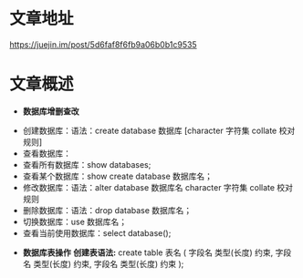 # 文章地址
https://juejin.im/post/5d6faf8f6fb9a06b0b1c9535
# 文章概述
* **数据库增删查改** 
- 创建数据库：语法：create database 数据库 [character 字符集 collate 校对规则] 
- 查看数据库： 
- 查看所有数据库：show databases; 
- 查看某个数据库：show create database 数据库名； 
- 修改数据库：语法：alter database 数据库名 character 字符集 collate 校对规则 
- 删除数据库：语法：drop database 数据库名； 
- 切换数据库：use 数据库名； 
- 查看当前使用数据库：select database(); 
* **数据库表操作** 
**创建表语法:** 
create table 表名 ( 
    字段名 类型(长度) 约束,
    字段名 类型(长度) 约束,
    字段名 类型(长度) 约束 
    );